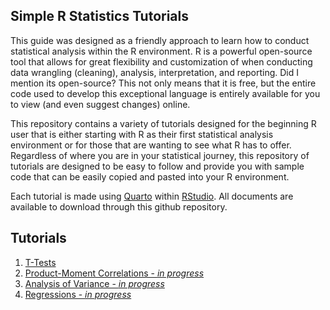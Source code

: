 ## Simple R Statistics Tutorials

This guide was designed as a friendly approach to learn how to conduct statistical analysis within the R environment. R is a powerful open-source tool that allows for great flexibility and customization of when conducting data wrangling (cleaning), analysis, interpretation, and reporting. Did I mention its open-source? This not only means that it is free, but the entire code used to develop this exceptional language is entirely available for you to view (and even suggest changes) online.

This repository contains a variety of tutorials designed for the beginning R user that is either starting with R as their first statistical analysis environment or for those that are wanting to see what R has to offer. Regardless of where you are in your statistical journey, this repository of tutorials are designed to be easy to follow and provide you with sample code that can be easily copied and pasted into your R environment.

Each tutorial is made using [Quarto](https://www.quarto.org) within [RStudio](https://www.rstudio.com). All documents are available to download through this github repository.


## Tutorials

1. [T-Tests](T-Tests/ttests.md)
2. [Product-Moment Correlations - *in progress*]()
3. [Analysis of Variance - *in progress*]()
4. [Regressions - *in progress*]()
